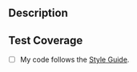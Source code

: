 ## **Description**

<!--
Please include a summary of the change and/or which issue is fixed.
Most importantly, make it clear *why* this change is needed.
List any dependencies that are required for this change if there are any.
-->

## **Test Coverage**

<!--
What tests cover this change? How have you ensured that it has not broke something?
-->

- [ ] My code follows the [Style Guide](../../README.md#style-guide).

<!--
If it fixes any existing issue please let us know this way:
Uncomment the comment above "description", then add after the "#" your number of issue.
Example: # **This pull request fixes #NUMBER_OF_THE_ISSUE issue**
If there are multiple issues to be closed with the merge of this pull request
please do it like so: **This pull request fixes #NUMBER_OF_THE_ISSUE, fixes #NUMBER_OF_THE_ISSUE and fixes #NUMBER_OF_THE_ISSUE issue**.
For more information on closing issues using keywords please check https://docs.github.com/en/enterprise/2.16/user/github/managing-your-work-on-github/closing-issues-using-keywords#closing-multiple-issues
-->